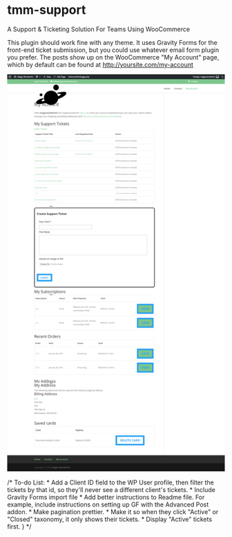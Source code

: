 # tmm-support
A Support &amp; Ticketing Solution For Teams Using WooCommerce

This plugin should work fine with any theme.  It uses Gravity Forms for the front-end ticket submission, but you could use whatever email form plugin you prefer.  The posts show up on the WooCommerce "My Account" page, which by default can be found at http://yoursite.com/my-account  

![TMM Support Screengrab](https://github.com/themightymo/tmm-support/blob/master/screenshot-1.png "Screengrab")


/*
	To-do List:
	* Add a Client ID field to the WP User profile, then filter the tickets by that id, so they'll never see a different client's tickets.
	* Include Gravity Forms import file
	* Add better instructions to Readme file.  For example, include instructions on setting up GF with the Advanced Post addon.
	* Make pagination prettier.
	* Make it so when they click "Active" or "Closed" taxonomy, it only shows their tickets.
	* Display "Active" tickets first.
}
*/ 